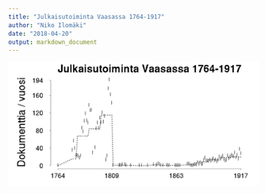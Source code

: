 ```yaml
---
title: "Julkaisutoiminta Vaasassa 1764-1917"
author: "Niko Ilomäki"
date: "2018-04-20"
output: markdown_document
---
```






![plot of chunk Vaasa](figure/Vaasa-1.png)


